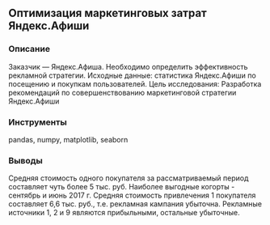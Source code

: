 ﻿## Оптимизация маркетинговых затрат Яндекс.Афиши


### Описание

Заказчик — Яндекс.Афиша. Необходимо определить эффективность рекламной стратегии.
Исходные данные: статистика Яндекс.Афиши по посещению и покупкам пользователей.
Цель исследования: Разработка рекомендаций по совершенствованию маркетинговой стратегии Яндекс.Афиши


### Инструменты

pandas, numpy, matplotlib, seaborn


### Выводы

Средняя стоимость одного покупателя за рассматриваемый период составляет чуть более 5 тыс. руб. Наиболее выгодные когорты - сентябрь и июнь 2017 г.
Средняя стоимость привлечения 1 покупателя составляет 6,6 тыс. руб., т.е. рекламная кампания убыточна.
Рекламные источники 1, 2 и 9 являются прибыльными, остальные убыточные. 
